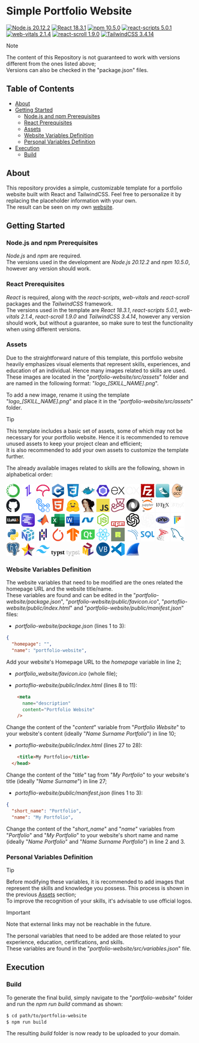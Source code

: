 # Simple Portfolio Website

[![Node.js 20.12.2](https://img.shields.io/badge/Node.js-20.12.2-417e38.svg)](https://nodejs.org/en/blog/release/v20.12.2)
[![React 18.3.1](https://img.shields.io/badge/React-18.3.1-027fa5.svg)](https://18.react.dev/)
[![npm 10.5.0](https://img.shields.io/badge/npm-10.5.0-af0506.svg)](https://www.npmjs.com/package/npm/v/10.5.0)
[![react-scripts 5.0.1](https://img.shields.io/badge/react--scripts-5.0.1-af0506.svg)](https://www.npmjs.com/package/react-scripts/v/5.0.1)
[![web-vitals 2.1.4](https://img.shields.io/badge/web--vitals-2.1.4-af0506.svg)](https://www.npmjs.com/package/web-vitals/v/2.1.4)
[![react-scroll 1.9.0](https://img.shields.io/badge/react--scroll-1.9.0-af0506.svg)](https://www.npmjs.com/package/react-scroll/v/1.9.0)
[![TailwindCSS 3.4.14](https://img.shields.io/badge/TailwindCSS-3.4.14-0fa5e9.svg)](https://tailwindcss.com/docs/installation)

> [!NOTE]
> The content of this Repository is not guaranteed to work with versions different from the ones listed above; \
> Versions can also be checked in the "package.json" files.

## Table of Contents

+ [About](#about)
+ [Getting Started](#gettingStarted)
    + [Node.js and npm Prerequisites](#nodeJS&npmPrerequisites)
    + [React Prerequisites](#reactPrerequisites)
    + [Assets](#assets)
    + [Website Variables Definition](#websiteVariablesDefinition)
    + [Personal Variables Definition](#personalVariablesDefinition)
+ [Execution](#execution)
    + [Build](#build)
  
## About <a name = "about"></a>

This repository provides a simple, customizable template for a portfolio website built with React and TailwindCSS. Feel free to personalize it by replacing the placeholder information with your own. \
The result can be seen on my own [website](https://matteobaggio.com). 

## Getting Started <a name = "gettingStarted"></a>

### Node.js and npm Prerequisites <a name = "nodeJS&npmPrerequisites"></a>

_Node.js_ and _npm_ are required. \
The versions used in the development are _Node.js 20.12.2_ and _npm 10.5.0_, however any version should work.

### React Prerequisites <a name = "reactPrerequisites"></a>

_React_ is required, along with the _react-scripts_, _web-vitals_ and _react-scroll_ packages and the _TailwindCSS_ framework. \
The versions used in the template are _React 18.3.1_, _react-scripts 5.0.1_, _web-vitals 2.1.4_, _react-scroll 1.9.0_ and _TailwindCSS 3.4.14_, however any version should work, but without a guarantee, so make sure to test the functionality when using different versions. 

### Assets <a name = "assets"></a>

Due to the straightforward nature of this template, this portfolio website heavily emphasizes visual elements that represent skills, experiences, and education of an individual. Hence many images related to skills are used. These images are located in the "_portfolio-website/src/assets_" folder and are named in the following format: "_logo\_\[SKILL\_NAME\].png_".

To add a new image, rename it using the template "_logo\_\[SKILL\_NAME\].png_" and place it in the "_portfolio-website/src/assets_" folder.

> [!TIP]
> This template includes a basic set of assets, some of which may not be necessary for your portfolio website. Hence it is recommended to remove unused assets to keep your project clean and efficient; \
> It is also recommended to add your own assets to customize the template further.

The already available images related to skills are the following, shown in alphabetical order: \
\
<img src="/portfolio-website/src/assets/logo_anaconda.png" alt="Anaconda" width="36" />
<img src="/portfolio-website/src/assets/logo_axios.png" alt="Axios" width="36" />
<img src="/portfolio-website/src/assets/logo_codecov.png" alt="Codecov" width="36" />
<img src="/portfolio-website/src/assets/logo_cpp.png" alt="C++" width="36" />
<img src="/portfolio-website/src/assets/logo_css3.png" alt="CSS3" width="36" />
<img src="/portfolio-website/src/assets/logo_docker.png" alt="Docker" width="36" />
<img src="/portfolio-website/src/assets/logo_eslint.png" alt="ESLint" width="36" />
<img src="/portfolio-website/src/assets/logo_express_day.png" alt="Express Day" width="36" />
<img src="/portfolio-website/src/assets/logo_express_night.png" alt="Express Night" width="36" />
<img src="/portfolio-website/src/assets/logo_filezilla.png" alt="FileZilla" width="36" />
<img src="/portfolio-website/src/assets/logo_flask.png" alt="Flask" width="36" />
<img src="/portfolio-website/src/assets/logo_gcc.png" alt="GCC" width="36" />
<img src="/portfolio-website/src/assets/logo_github_day.png" alt="GitHub Day" width="36" />
<img src="/portfolio-website/src/assets/logo_github_night.png" alt="GitHub Night" width="36" />
<img src="/portfolio-website/src/assets/logo_githubactions.png" alt="GitHub Actions" width="36" />
<img src="/portfolio-website/src/assets/logo_html5.png" alt="HTML5" width="36" />
<img src="/portfolio-website/src/assets/logo_huggingface.png" alt="Hugging Face" width="36" />
<img src="/portfolio-website/src/assets/logo_idapro.png" alt="IDA Pro" width="36" />
<img src="/portfolio-website/src/assets/logo_javascript.png" alt="JavaScript" width="36" />
<img src="/portfolio-website/src/assets/logo_jest.png" alt="Jest" width="36" />
<img src="/portfolio-website/src/assets/logo_json.png" alt="JSON" width="36" />
<img src="/portfolio-website/src/assets/logo_jupyter.png" alt="Jupyter" width="36" />
<img src="/portfolio-website/src/assets/logo_latex_day.png" alt="LaTeX Day" width="36" />
<img src="/portfolio-website/src/assets/logo_latex_night.png" alt="LaTeX Night" width="36" />
<img src="/portfolio-website/src/assets/logo_llamacpp.png" alt="LlamaCpp" width="36" />
<img src="/portfolio-website/src/assets/logo_lmstudio.png" alt="LMStudio" width="36" />
<img src="/portfolio-website/src/assets/logo_matlab.png" alt="MATLAB" width="36" />
<img src="/portfolio-website/src/assets/logo_microsoftexcel.png" alt="Microsoft Excel" width="36" />
<img src="/portfolio-website/src/assets/logo_microsoftword.png" alt="Microsoft Word" width="36" />
<img src="/portfolio-website/src/assets/logo_net.png" alt=".NET" width="36" />
<img src="/portfolio-website/src/assets/logo_nodejs.png" alt="Node.js" width="36" />
<img src="/portfolio-website/src/assets/logo_npm.png" alt="npm" width="36" />
<img src="/portfolio-website/src/assets/logo_openapi_day.png" alt="OpenAPI Day" width="36" />
<img src="/portfolio-website/src/assets/logo_openapi_night.png" alt="OpenAPI Night" width="36" />
<img src="/portfolio-website/src/assets/logo_php.png" alt="PHP" width="36" />
<img src="/portfolio-website/src/assets/logo_pytest.png" alt="PyTest" width="36" />
<img src="/portfolio-website/src/assets/logo_python.png" alt="Python" width="36" />
<img src="/portfolio-website/src/assets/logo_python_numpy.png" alt="Python NumPy" width="36" />
<img src="/portfolio-website/src/assets/logo_python_pandas.png" alt="Python Pandas" width="36" />
<img src="/portfolio-website/src/assets/logo_python_pytorch.png" alt="Python PyTorch" width="36" />
<img src="/portfolio-website/src/assets/logo_python_tensorflow.png" alt="Python TensorFlow" width="36" />
<img src="/portfolio-website/src/assets/logo_qt.png" alt="Qt" width="36" />
<img src="/portfolio-website/src/assets/logo_reactjs.png" alt="ReactJS" width="36" />
<img src="/portfolio-website/src/assets/logo_ruff.png" alt="Ruff" width="36" />
<img src="/portfolio-website/src/assets/logo_sonarqube.png" alt="SonarQube" width="36" />
<img src="/portfolio-website/src/assets/logo_sql.png" alt="SQL" width="36" />
<img src="/portfolio-website/src/assets/logo_sql_microsoftsqlserver.png" alt="SQL Microsoft SQL Server" width="36" />
<img src="/portfolio-website/src/assets/logo_sql_mysql.png" alt="SQL MySQL" width="36" />
<img src="/portfolio-website/src/assets/logo_sql_postgresql.png" alt="SQL PostgreSQL" width="36" />
<img src="/portfolio-website/src/assets/logo_staruml.png" alt="StarUML" width="36" />
<img src="/portfolio-website/src/assets/logo_tailwindcss.png" alt="TailwindCSS" width="36" />
<img src="/portfolio-website/src/assets/logo_typst_day.png" alt="Typst Day" width="36" />
<img src="/portfolio-website/src/assets/logo_typst_night.png" alt="Typst Night" width="36" />
<img src="/portfolio-website/src/assets/logo_uml.png" alt="UML" width="36" />
<img src="/portfolio-website/src/assets/logo_visualbasic.png" alt="Visual Basic" width="36" />
<img src="/portfolio-website/src/assets/logo_visualstudiocode.png" alt="Visual Studio Code" width="36" />
<img src="/portfolio-website/src/assets/logo_wireshark.png" alt="Wireshark" width="36" />

### Website Variables Definition <a name = "websiteVariablesDefinition"></a>

The website variables that need to be modified are the ones related the homepage URL and the website title/name. \
These variables are found and can be edited in the "_portfolio-website/package.json_", "_portfolio-website/public/favicon.ico_", "_portoflio-website/public/index.html_" and "_portfolio-website/public/manifest.json_" files:

- _portfolio-website/package.json_ (lines 1 to 3):
```json
{
  "homepage": "",
  "name": "portfolio-website",
```
Add your website's Homepage URL to the _homepage_ variable in line 2;

- _portfolio_website/favicon.ico_ (whole file);

- _portoflio-website/public/index.html_ (lines 8 to 11):
```html
    <meta
      name="description"
      content="Portfolio Website"
    />
```
Change the content of the "_content_" variable from "_Portfolio Website_" to your website's content (ideally "_Name Surname Portfolio_") in line 10;

- _portoflio-website/public/index.html_ (lines 27 to 28):
```html
    <title>My Portfolio</title>
  </head>
```
Change the content of the "_title_" tag from "_My Portfolio_" to your website's title (ideally "_Name Surname_") in line 27;

- _portoflio-website/public/manifest.json_ (lines 1 to 3):
```json
{
  "short_name": "Portfolio",
  "name": "My Portfolio",
```
Change the content of the "_short\_name_" and "_name_" variables from "_Portfolio_" and "_My Portfolio_" to your website's short name and name (ideally "_Name Portfolio_" and "_Name Surname Portfolio_") in line 2 and 3.

### Personal Variables Definition <a name = "personalVariablesDefinition"></a>

> [!TIP]
> Before modifying these variables, it is recommended to add images that represent the skills and knowledge you possess. This process is shown in the previous [Assets](#assets) section; \
> To improve the recognition of your skills, it's advisable to use official logos.

> [!IMPORTANT]
> Note that external links may not be reachable in the future.

The personal variables that need to be added are those related to your experience, education, certifications, and skills. \
These variables are found in the "_portfolio-website/src/variables.json_" file.

## Execution <a name = "execution"></a>

### Build <a name = "build"></a>

To generate the final build, simply navigate to the "_portfolio-website_" folder and run the _npm run build_ command as shown:
```bash
$ cd path/to/portfolio-website
$ npm run build
```
The resulting _build_ folder is now ready to be uploaded to your domain.
